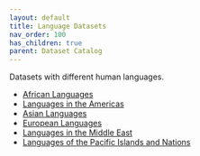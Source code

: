 ```yaml
---
layout: default
title: Language Datasets
nav_order: 100
has_children: true
parent: Dataset Catalog
---
```


<link href="https://unpkg.com/tabulator-tables@6.3.1/dist/css/tabulator.min.css" rel="stylesheet"/>
<script type="text/javascript" src="https://unpkg.com/tabulator-tables@6.3.1/dist/js/tabulator.min.js"></script>

Datasets with different human languages.

* [African Languages]({{site.baseurl}}/catalog/africa)
* [Languages in the Americas]({{site.baseurl}}/catalog/americas)
* [Asian Languages]({{site.baseurl}}/catalog/asia)
* [European Languages]({{site.baseurl}}/catalog/europe)
* [Languages in the Middle East]({{site.baseurl}}/catalog/middle-east)
* [Languages of the Pacific Islands and Nations]({{site.baseurl}}/catalog/pacific)
